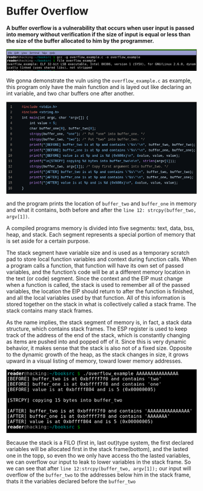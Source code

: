 # Buffer Overflow
**A buffer overflow is a vulnerability that occurs when user input is passed into memory without verification if the size of input is equal or less than the size of the buffer allocated to him by the programmer.**

![t](img/1.png)

We gonna demonstrate the vuln using the `overflow_example.c` as example, this program only have the main function and is layed out like declaring an int variable, and two char buffers one after another.

![t](img/uga.png)

and the program prints the location of `buffer_two` and `buffer_one` in memory and what it contains, both before and after the `line 12: strcpy(buffer_two, argv[1])`.

A compiled programs memory is divided into five segments: text, data, bss, heap, and stack. Each segment represents a special portion of memory that is set aside for a certain purpose.

The stack segment have variable size and is used as a temporary scratch
pad to store local function variables and context during function calls. When a program calls a function,
that function will have its own set of passed variables, and the function’s code
will be at a different memory location in the text (or code) segment. Since
the context and the EIP must change when a function is called, the stack is
used to remember all of the passed variables, the location the EIP should
return to after the function is finished, and all the local variables used by
that function. All of this information is stored together on the stack in what is
collectively called a stack frame. The stack contains many stack frames.

As the name implies, the stack segment of memory is, in fact, a stack data
structure, which contains stack frames. The ESP register is used to keep track
of the address of the end of the stack, which is constantly changing as items
are pushed into and popped off of it. Since this is very dynamic behavior, it
makes sense that the stack is also not of a fixed size. Opposite to the dynamic
growth of the heap, as the stack changes in size, it grows upward in a visual
listing of memory, toward lower memory addresses.

![t](img/2.png)

Because the stack is a FILO (first in, last out)type system, the first declared variables will be allocated first in the stack frame(bottom), and the lasted one in the topp, so even tho we only have access tho the lasted variables, we can overflow our input to leak to lower variables in the stack frame. So we can see that after `line 12:strcpy(buffer_two, argv[1]);` our input will overflow of the `buffer_two` to the addresses below him in the stack frame, thats it the variables declared before the `buffer_two`

